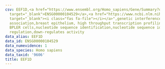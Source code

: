```yaml
---
csv: EEF1D,<a href="https://www.ensembl.org/Homo_sapiens/Gene/Summary?db=core;g=ENSG00000104529"
  target="_blank">ENSG00000104529</a>,<a href="https://www.ncbi.nlm.nih.gov/pubmed/22863008"
  target="_blank"><i class="fas fa-file"></i></a>",genetic interference,functional
  association,breast epithelium, high throughput transcription profiling by microarray,
  BPLER cells,nucleotide sequence identification,nucleotide sequence identification,transcriptional
  regulation,down-regulates activity
data_alias: EEF1D
data_id: ENSG00000104529
data_numevidence: 1
data_species: Homo sapiens
data_taxid: '9606'
title: EEF1D
---
```

